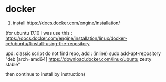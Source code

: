 # docker

1. install https://docs.docker.com/engine/installation/

(for ubuntu 17.10 i was use this : https://docs.docker.com/engine/installation/linux/docker-ce/ubuntu/#install-using-the-repository 

upd: classic script do not find repo, add : (inline) sudo add-apt-repository "deb [arch=amd64] https://download.docker.com/linux/ubuntu zesty stable" 

then continue to install by instruction)
